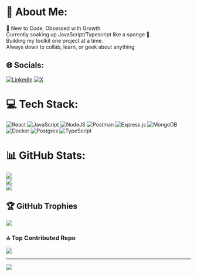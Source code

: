 # 💫 About Me:
🌱 New to Code, Obsessed with Growth<br>Currently soaking up JavaScript/Typescript like a sponge 🧽.<br> Building my toolkit one project at a time. <br>Always down to collab, learn, or geek about anything<br>


## 🌐 Socials:
[![LinkedIn](https://img.shields.io/badge/LinkedIn-%230077B5.svg?logo=linkedin&logoColor=white)](https://www.linkedin.com/in/atulkumar-52) [![X](https://img.shields.io/badge/X-black.svg?logo=X&logoColor=white)](https://www.x.com/cholee_kulche) 

# 💻 Tech Stack:
![React](https://img.shields.io/badge/react-%2320232a.svg?style=flat&logo=react&logoColor=%2361DAFB) ![JavaScript](https://img.shields.io/badge/javascript-%23323330.svg?style=flat&logo=javascript&logoColor=%23F7DF1E) ![NodeJS](https://img.shields.io/badge/node.js-6DA55F?style=flat&logo=node.js&logoColor=white) ![Postman](https://img.shields.io/badge/Postman-FF6C37?style=flat&logo=postman&logoColor=white) ![Express.js](https://img.shields.io/badge/express.js-%23404d59.svg?style=flat&logo=express&logoColor=%2361DAFB) ![MongoDB](https://img.shields.io/badge/MongoDB-%234ea94b.svg?style=flat&logo=mongodb&logoColor=white) ![Docker](https://img.shields.io/badge/docker-%230db7ed.svg?style=flat&logo=docker&logoColor=white) ![Postgres](https://img.shields.io/badge/postgres-%23316192.svg?style=flat&logo=postgresql&logoColor=white) ![TypeScript](https://img.shields.io/badge/typescript-%23007ACC.svg?style=flat&logo=typescript&logoColor=white)
# 📊 GitHub Stats:
![](https://github-readme-stats.vercel.app/api?username=atulkumar-20&theme=catppuccin_mocha&hide_border=false&include_all_commits=true&count_private=true)<br/>
![](https://github-readme-streak-stats.herokuapp.com/?user=atulkumar-20&theme=catppuccin_mocha&hide_border=false)<br/>
![](https://github-readme-stats.vercel.app/api/top-langs/?username=atulkumar-20&theme=catppuccin_mocha&hide_border=false&include_all_commits=true&count_private=true&layout=compact)

## 🏆 GitHub Trophies
![](https://github-profile-trophy.vercel.app/?username=atulkumar-20&theme=catppuccin_mocha&no-frame=false&no-bg=false&margin-w=4)

### 🔝 Top Contributed Repo
![](https://github-contributor-stats.vercel.app/api?username=atulkumar-20&limit=5&theme=dark&combine_all_yearly_contributions=true)

---
[![](https://visitcount.itsvg.in/api?id=atulkumar-20&icon=0&color=0)](https://visitcount.itsvg.in)

<!-- Proudly created with GPRM ( https://gprm.itsvg.in ) -->
